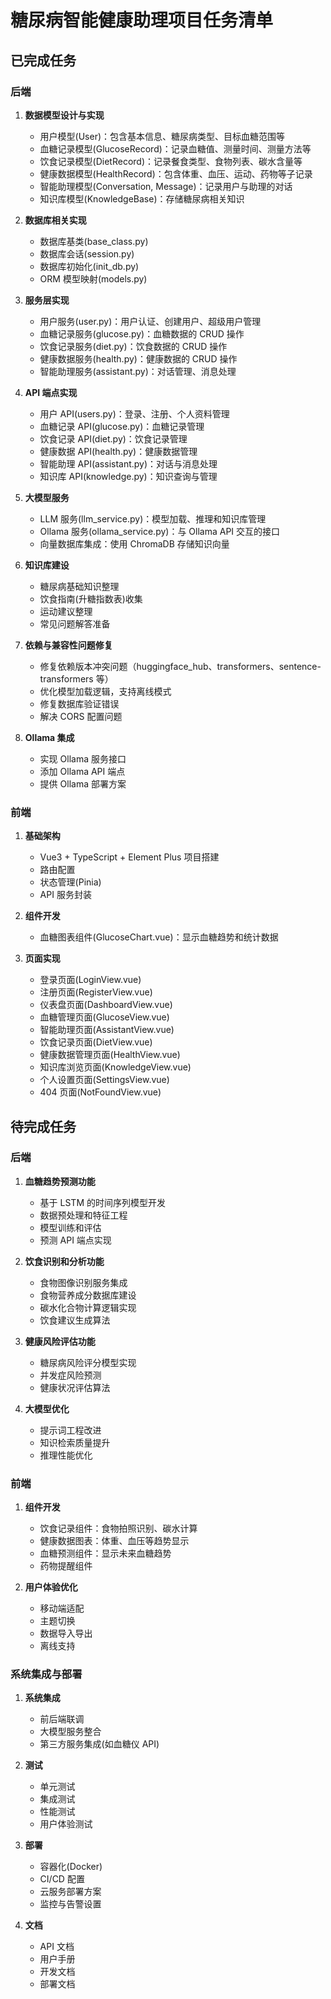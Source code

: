 # 糖尿病智能健康助理项目任务清单

## 已完成任务

### 后端

1. **数据模型设计与实现**

   - 用户模型(User)：包含基本信息、糖尿病类型、目标血糖范围等
   - 血糖记录模型(GlucoseRecord)：记录血糖值、测量时间、测量方法等
   - 饮食记录模型(DietRecord)：记录餐食类型、食物列表、碳水含量等
   - 健康数据模型(HealthRecord)：包含体重、血压、运动、药物等子记录
   - 智能助理模型(Conversation, Message)：记录用户与助理的对话
   - 知识库模型(KnowledgeBase)：存储糖尿病相关知识

2. **数据库相关实现**

   - 数据库基类(base_class.py)
   - 数据库会话(session.py)
   - 数据库初始化(init_db.py)
   - ORM 模型映射(models.py)

3. **服务层实现**

   - 用户服务(user.py)：用户认证、创建用户、超级用户管理
   - 血糖记录服务(glucose.py)：血糖数据的 CRUD 操作
   - 饮食记录服务(diet.py)：饮食数据的 CRUD 操作
   - 健康数据服务(health.py)：健康数据的 CRUD 操作
   - 智能助理服务(assistant.py)：对话管理、消息处理

4. **API 端点实现**

   - 用户 API(users.py)：登录、注册、个人资料管理
   - 血糖记录 API(glucose.py)：血糖记录管理
   - 饮食记录 API(diet.py)：饮食记录管理
   - 健康数据 API(health.py)：健康数据管理
   - 智能助理 API(assistant.py)：对话与消息处理
   - 知识库 API(knowledge.py)：知识查询与管理

5. **大模型服务**

   - LLM 服务(llm_service.py)：模型加载、推理和知识库管理
   - Ollama 服务(ollama_service.py)：与 Ollama API 交互的接口
   - 向量数据库集成：使用 ChromaDB 存储知识向量

6. **知识库建设**

   - 糖尿病基础知识整理
   - 饮食指南(升糖指数表)收集
   - 运动建议整理
   - 常见问题解答准备

7. **依赖与兼容性问题修复**

   - 修复依赖版本冲突问题（huggingface_hub、transformers、sentence-transformers 等）
   - 优化模型加载逻辑，支持离线模式
   - 修复数据库验证错误
   - 解决 CORS 配置问题

8. **Ollama 集成**
   - 实现 Ollama 服务接口
   - 添加 Ollama API 端点
   - 提供 Ollama 部署方案

### 前端

1. **基础架构**

   - Vue3 + TypeScript + Element Plus 项目搭建
   - 路由配置
   - 状态管理(Pinia)
   - API 服务封装

2. **组件开发**

   - 血糖图表组件(GlucoseChart.vue)：显示血糖趋势和统计数据

3. **页面实现**
   - 登录页面(LoginView.vue)
   - 注册页面(RegisterView.vue)
   - 仪表盘页面(DashboardView.vue)
   - 血糖管理页面(GlucoseView.vue)
   - 智能助理页面(AssistantView.vue)
   - 饮食记录页面(DietView.vue)
   - 健康数据管理页面(HealthView.vue)
   - 知识库浏览页面(KnowledgeView.vue)
   - 个人设置页面(SettingsView.vue)
   - 404 页面(NotFoundView.vue)

## 待完成任务

### 后端

1. **血糖趋势预测功能**

   - 基于 LSTM 的时间序列模型开发
   - 数据预处理和特征工程
   - 模型训练和评估
   - 预测 API 端点实现

2. **饮食识别和分析功能**

   - 食物图像识别服务集成
   - 食物营养成分数据库建设
   - 碳水化合物计算逻辑实现
   - 饮食建议生成算法

3. **健康风险评估功能**

   - 糖尿病风险评分模型实现
   - 并发症风险预测
   - 健康状况评估算法

4. **大模型优化**

   - 提示词工程改进
   - 知识检索质量提升
   - 推理性能优化

### 前端

1. **组件开发**

   - 饮食记录组件：食物拍照识别、碳水计算
   - 健康数据图表：体重、血压等趋势显示
   - 血糖预测组件：显示未来血糖趋势
   - 药物提醒组件

2. **用户体验优化**
   - 移动端适配
   - 主题切换
   - 数据导入导出
   - 离线支持

### 系统集成与部署

1. **系统集成**

   - 前后端联调
   - 大模型服务整合
   - 第三方服务集成(如血糖仪 API)

2. **测试**

   - 单元测试
   - 集成测试
   - 性能测试
   - 用户体验测试

3. **部署**

   - 容器化(Docker)
   - CI/CD 配置
   - 云服务部署方案
   - 监控与告警设置

4. **文档**
   - API 文档
   - 用户手册
   - 开发文档
   - 部署文档
